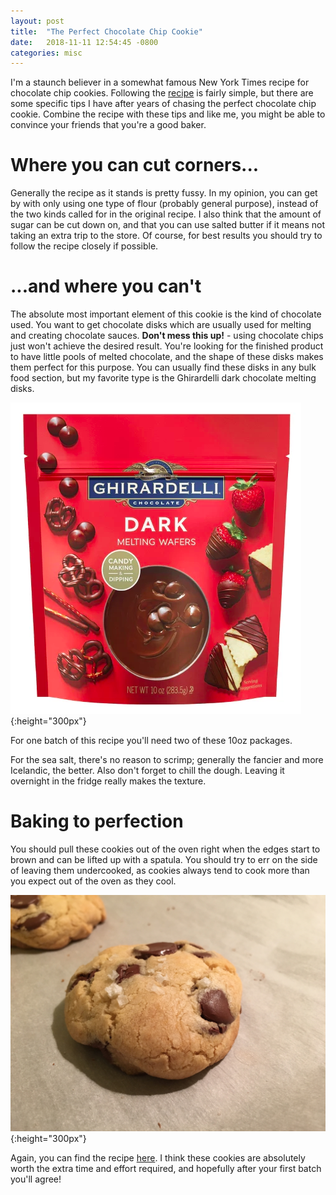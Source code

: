 ```yaml
---
layout: post
title:  "The Perfect Chocolate Chip Cookie"
date:   2018-11-11 12:54:45 -0800
categories: misc
---
```

I'm a staunch believer in a somewhat famous New York Times recipe for chocolate chip cookies. Following the [recipe][nyt-recipe] is fairly simple, but there are some specific tips I have after years of chasing the perfect chocolate chip cookie. Combine the recipe with these tips and like me, you might be able to convince your friends that you're a good baker.

# Where you can cut corners...

Generally the recipe as it stands is pretty fussy. In my opinion, you can get by with only using one type of flour (probably general purpose), instead of the two kinds called for in the original recipe. I also think that the amount of sugar can be cut down on, and that you can use salted butter if it means not taking an extra trip to the store. Of course, for best results you should try to follow the recipe closely if possible.

# ...and where you can't

The absolute most important element of this cookie is the kind of chocolate used. You want to get chocolate disks which are usually used for melting and creating chocolate sauces. **Don't mess this up!** - using chocolate chips just won't achieve the desired result. You're looking for the finished product to have little pools of melted chocolate, and the shape of these disks makes them perfect for this purpose. You can usually find these disks in any bulk food section, but my favorite type is the Ghirardelli dark chocolate melting disks.

![](/assets/the-chocolate-chip-cookie-recipe/disks.png){:height="300px"}

For one batch of this recipe you'll need two of these 10oz packages.

For the sea salt, there's no reason to scrimp; generally the fancier and more Icelandic, the better. Also don't forget to chill the dough. Leaving it overnight in the fridge really makes the texture.

# Baking to perfection

You should pull these cookies out of the oven right when the edges start to brown and can be lifted up with a spatula. You should try to err on the side of leaving them undercooked, as cookies always tend to cook more than you expect out of the oven as they cool.

![](/assets/the-chocolate-chip-cookie-recipe/cookie.jpg){:height="300px"}

Again, you can find the recipe [here][nyt-recipe]. I think these cookies are absolutely worth the extra time and effort required, and hopefully after your first batch you'll agree!

[nyt-recipe]: https://cooking.nytimes.com/recipes/1015819-chocolate-chip-cookies
